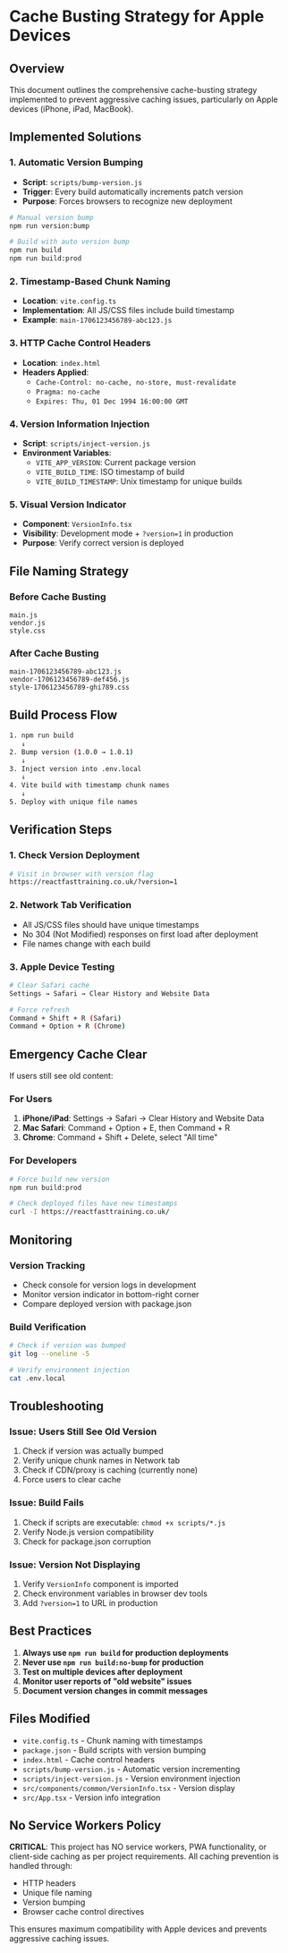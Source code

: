 # Cache Busting Strategy for Apple Devices

## Overview
This document outlines the comprehensive cache-busting strategy implemented to prevent aggressive caching issues, particularly on Apple devices (iPhone, iPad, MacBook).

## Implemented Solutions

### 1. Automatic Version Bumping
- **Script**: `scripts/bump-version.js`
- **Trigger**: Every build automatically increments patch version
- **Purpose**: Forces browsers to recognize new deployment

```bash
# Manual version bump
npm run version:bump

# Build with auto version bump
npm run build
npm run build:prod
```

### 2. Timestamp-Based Chunk Naming
- **Location**: `vite.config.ts`
- **Implementation**: All JS/CSS files include build timestamp
- **Example**: `main-1706123456789-abc123.js`

### 3. HTTP Cache Control Headers
- **Location**: `index.html`
- **Headers Applied**:
  - `Cache-Control: no-cache, no-store, must-revalidate`
  - `Pragma: no-cache`
  - `Expires: Thu, 01 Dec 1994 16:00:00 GMT`

### 4. Version Information Injection
- **Script**: `scripts/inject-version.js`
- **Environment Variables**:
  - `VITE_APP_VERSION`: Current package version
  - `VITE_BUILD_TIME`: ISO timestamp of build
  - `VITE_BUILD_TIMESTAMP`: Unix timestamp for unique builds

### 5. Visual Version Indicator
- **Component**: `VersionInfo.tsx`
- **Visibility**: Development mode + `?version=1` in production
- **Purpose**: Verify correct version is deployed

## File Naming Strategy

### Before Cache Busting
```
main.js
vendor.js
style.css
```

### After Cache Busting
```
main-1706123456789-abc123.js
vendor-1706123456789-def456.js
style-1706123456789-ghi789.css
```

## Build Process Flow

```bash
1. npm run build
   ↓
2. Bump version (1.0.0 → 1.0.1)
   ↓
3. Inject version into .env.local
   ↓
4. Vite build with timestamp chunk names
   ↓
5. Deploy with unique file names
```

## Verification Steps

### 1. Check Version Deployment
```bash
# Visit in browser with version flag
https://reactfasttraining.co.uk/?version=1
```

### 2. Network Tab Verification
- All JS/CSS files should have unique timestamps
- No 304 (Not Modified) responses on first load after deployment
- File names change with each build

### 3. Apple Device Testing
```bash
# Clear Safari cache
Settings → Safari → Clear History and Website Data

# Force refresh
Command + Shift + R (Safari)
Command + Option + R (Chrome)
```

## Emergency Cache Clear

If users still see old content:

### For Users
1. **iPhone/iPad**: Settings → Safari → Clear History and Website Data
2. **Mac Safari**: Command + Option + E, then Command + R
3. **Chrome**: Command + Shift + Delete, select "All time"

### For Developers
```bash
# Force build new version
npm run build:prod

# Check deployed files have new timestamps
curl -I https://reactfasttraining.co.uk/
```

## Monitoring

### Version Tracking
- Check console for version logs in development
- Monitor version indicator in bottom-right corner
- Compare deployed version with package.json

### Build Verification
```bash
# Check if version was bumped
git log --oneline -5

# Verify environment injection
cat .env.local
```

## Troubleshooting

### Issue: Users Still See Old Version
1. Check if version was actually bumped
2. Verify unique chunk names in Network tab
3. Check if CDN/proxy is caching (currently none)
4. Force users to clear cache

### Issue: Build Fails
1. Check if scripts are executable: `chmod +x scripts/*.js`
2. Verify Node.js version compatibility
3. Check for package.json corruption

### Issue: Version Not Displaying
1. Verify `VersionInfo` component is imported
2. Check environment variables in browser dev tools
3. Add `?version=1` to URL in production

## Best Practices

1. **Always use `npm run build` for production deployments**
2. **Never use `npm run build:no-bump` for production**
3. **Test on multiple devices after deployment**
4. **Monitor user reports of "old website" issues**
5. **Document version changes in commit messages**

## Files Modified

- `vite.config.ts` - Chunk naming with timestamps
- `package.json` - Build scripts with version bumping
- `index.html` - Cache control headers
- `scripts/bump-version.js` - Automatic version incrementing
- `scripts/inject-version.js` - Version environment injection
- `src/components/common/VersionInfo.tsx` - Version display
- `src/App.tsx` - Version info integration

## No Service Workers Policy

**CRITICAL**: This project has NO service workers, PWA functionality, or client-side caching as per project requirements. All caching prevention is handled through:
- HTTP headers
- Unique file naming
- Version bumping
- Browser cache control directives

This ensures maximum compatibility with Apple devices and prevents aggressive caching issues.